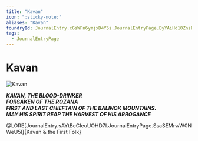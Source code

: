 ```yaml
---
title: "Kavan"
icon: ":sticky-note:"
aliases: "Kavan"
foundryId: JournalEntry.cGsWPn6ymjxD4Y5s.JournalEntryPage.ByYAiHd10ZnzEg3i
tags:
  - JournalEntryPage
---
```


# Kavan
![Kavan](https://publish-01.obsidian.md/access/7db64b11c71d88572ddc6cd06b888976/images/Kavan.png)

***KAVAN, THE BLOOD-DRINKER<br>
FORSAKEN OF THE ROZANA<br>
FIRST AND LAST CHIEFTAIN OF THE BALINOK MOUNTAINS.<br>
MAY HIS SPIRIT REAP THE HARVEST OF HIS ARROGANCE<br>***

@LORE[JournalEntry.sAYtBcCIeuUOHD7I.JournalEntryPage.SsaSEMrwW0NWeU5I]{Kavan & the First Folk}